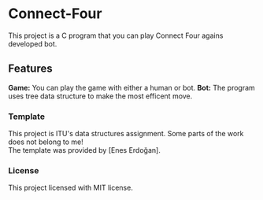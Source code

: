 # Connect-Four

This project is a C program that you can play Connect Four agains developed bot.

## Features

**Game:** You can play the game with either a human or bot.
**Bot:** The program uses tree data structure to make the most efficent move.

### Template

This project is ITU's data structures assignment. Some parts of the work does not belong to me!<br>
The template was provided by [Enes Erdoğan].

### License

This project licensed with MIT license.